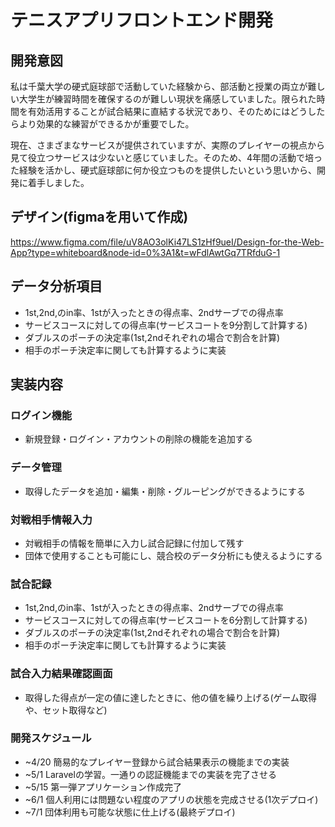 # テニスアプリフロントエンド開発

## 開発意図
私は千葉大学の硬式庭球部で活動していた経験から、部活動と授業の両立が難しい大学生が練習時間を確保するのが難しい現状を痛感していました。限られた時間を有効活用することが試合結果に直結する状況であり、そのためにはどうしたらより効果的な練習ができるかが重要でした。

現在、さまざまなサービスが提供されていますが、実際のプレイヤーの視点から見て役立つサービスは少ないと感じていました。そのため、4年間の活動で培った経験を活かし、硬式庭球部に何か役立つものを提供したいという思いから、開発に着手しました。

## デザイン(figmaを用いて作成)
https://www.figma.com/file/uV8AO3olKi47LS1zHf9ueI/Design-for-the-Web-App?type=whiteboard&node-id=0%3A1&t=wFdlAwtGq7TRfduG-1

## データ分析項目

- 1st,2nd,のin率、1stが入ったときの得点率、2ndサーブでの得点率
- サービスコースに対しての得点率(サービスコートを9分割して計算する)
- ダブルスのポーチの決定率(1st,2ndそれぞれの場合で割合を計算)
- 相手のポーチ決定率に関しても計算するように実装

## 実装内容

### ログイン機能
- 新規登録・ログイン・アカウントの削除の機能を追加する

### データ管理
- 取得したデータを追加・編集・削除・グルーピングができるようにする

### 対戦相手情報入力
- 対戦相手の情報を簡単に入力し試合記録に付加して残す
- 団体で使用することも可能にし、競合校のデータ分析にも使えるようにする

### 試合記録
- 1st,2nd,のin率、1stが入ったときの得点率、2ndサーブでの得点率
- サービスコースに対しての得点率(サービスコートを6分割して計算する)
- ダブルスのポーチの決定率(1st,2ndそれぞれの場合で割合を計算)
- 相手のポーチ決定率に関しても計算するように実装

### 試合入力結果確認画面
- 取得した得点が一定の値に達したときに、他の値を繰り上げる(ゲーム取得や、セット取得など)

### 開発スケジュール
- ~4/20 簡易的なプレイヤー登録から試合結果表示の機能までの実装
- ~5/1 Laravelの学習。一通りの認証機能までの実装を完了させる
- ~5/15 第一弾アプリケーション作成完了
- ~6/1 個人利用には問題ない程度のアプリの状態を完成させる(1次デプロイ)
- ~7/1 団体利用も可能な状態に仕上げる(最終デプロイ)

